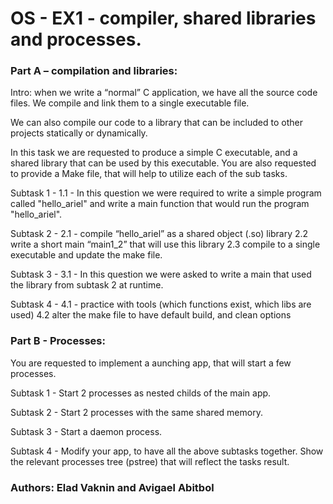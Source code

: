# OS - EX1 -  compiler, shared libraries and processes.

###  Part A – compilation and libraries:

Intro: when we write a “normal” C application, we have all the source code files. We compile and link them to a single executable file.

We can also compile our code to a library that can be included to other projects statically or dynamically.

In this task we are requested to produce a simple C executable, and a shared library that can be used by this executable. You are also requested to provide a Make file, that will help to utilize each of the sub tasks.

Subtask 1 - 1.1 - In this question we were required to write a simple program called "hello_ariel" and write a main function that would run the program "hello_ariel".

Subtask 2 -  2.1 -  compile “hello_ariel” as a shared object (.so) library 2.2 write a short main “main1_2” that will use this library 2.3 compile to a single executable and update the make file.

Subtask 3 -  3.1 -  In this question we were asked to write a main that used the library from subtask 2 at runtime.

Subtask 4  -  4.1  - practice with tools (which functions exist, which libs are used) 4.2 alter the make file to have default build, and clean options


###   Part B - Processes:

You are requested to implement a aunching app, that will start a few processes.

Subtask 1 -  Start 2 processes as nested childs of the main app.

Subtask 2 -  Start 2 processes with the same shared memory.

Subtask 3 -  Start a daemon process.

Subtask 4  - Modify your app, to have all the above subtasks together. Show the relevant processes tree  (pstree) that will reflect the tasks result.

### Authors: Elad Vaknin and Avigael Abitbol
